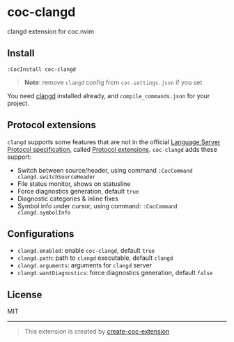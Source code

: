 # coc-clangd

clangd extension for coc.nvim

## Install

`:CocInstall coc-clangd`

> **Note**: remove `clangd` config from `coc-settings.json` if you set

You need [clangd](https://clangd.github.io/installation.html) installed already, and `compile_commands.json` for your project.

## Protocol extensions

`clangd` supports some features that are not in the official [Language Server Protocol specification](https://microsoft.github.io/language-server-protocol/specification), called [Protocol extensions](https://clangd.github.io/extensions.html). `coc-clangd` adds these support:

- Switch between source/header, using command `:CocCommand clangd.switchSourceHeader`
- File status monitor, shows on statusline
- Force diagnostics generation, default `true`
- Diagnostic categories & inline fixes
- Symbol info under cursor, using command: `:CocCommand clangd.symbolInfo`

## Configurations

- `clangd.enabled`: enable `coc-clangd`, default `true`
- `clangd.path`: path to `clangd` executable, default `clangd`
- `clangd.arguments`: arguments for `clangd` server
- `clangd.wantDiagnostics`: force diagnostics generation, default `false`

## License

MIT

---

> This extension is created by [create-coc-extension](https://github.com/fannheyward/create-coc-extension)
